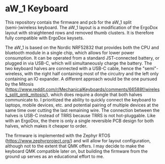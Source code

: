 # aW_1 Keyboard

This repository contais the firmware and pcb for the aW_1 split (semi-)wireless keyboard.
The aW_1 layout is a modification of the ErgoDox layout with straightened rows and removed thumb clusters. It is therefore fully compatible with ErgoDox keysets. 

The aW_1 is based on the Nordic NRF52832 that provides both the CPU and bluetooth module in a single chip, which allows for lower power consumption. It can be operated from a standard JST-connected battery, or plugged in via USB-C, which will simultaneously charge the battery. The two keyboard halves are connected with a USB-C cable, hence the "semi"-wireless, with the right half containing most of the circuitry and the left only containing an IO expander. A different approach would be the one pursued by the Mitosis (https://www.reddit.com/r/MechanicalKeyboards/comments/66588f/wireless_split_qmk_mitosis/), which does require a dongle that both halves communicate to. I prioritized the ability to quickly connect the keyboard to laptops, mobile devices, etc. and potential pairing of multiple devices at the same time over cutting the last remaining wire. The connection between the halves is USB-C instead of TRRS because TRRS is not hot-pluggable. Like with an ErgoDox, the there is only a single reversible PCB design for both halves, which makes it cheaper to order. 

The firmware is implemented with the Zephyr RTOS (https://www.zephyrproject.org/) and will allow for layout configuration, although not to the extent that QMK offers. I may decide to make the keyboard QMK compatible later on, but building the firmware from the ground up serves as an educational effort to me. 
